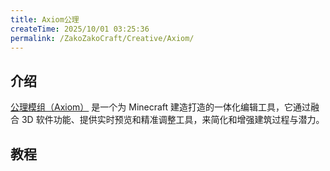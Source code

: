 ```yaml
---
title: Axiom公理
createTime: 2025/10/01 03:25:36
permalink: /ZakoZakoCraft/Creative/Axiom/
---
```


## 介绍

[公理模组（Axiom）](https://modrinth.com/mod/axiom) 是一个为 Minecraft 建造打造的一体化编辑工具，它通过融合 3D 软件功能、提供实时预览和精准调整工具，来简化和增强建筑过程与潜力。

## 教程

